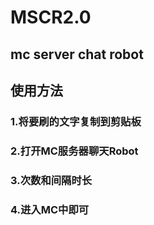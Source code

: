 # MSCR2.0
## mc server chat robot
## 使用方法
### 1.将要刷的文字复制到剪贴板
### 2.打开MC服务器聊天Robot
### 3.次数和间隔时长
### 4.进入MC中即可

